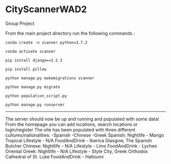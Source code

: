 # CityScannerWAD2
Group Project


From the main project directory run the following commands :

`conda create -n scanner python=3.7.2`

`conda activate scanner`

`pip install django==2.2.3`

`pip install pillow`

`python manage.py makemigrations scanner`

`python manage.py migrate`

`python population_script.py`

`python manage.py runserver`

------------------------------

The server should now be up and running and populated with some data!
From the homepage you can add locations, search locations or login/register
The site has been populated with three different cultures/nationalities:
-Spanish
-Chinese
-Greek
Spanish:
        Nightlife - Mango Tropical
        Lifestyle - N/A
        FoodAndDrink - Iberica Glasgow, The Spanish Butcher
Chinese:
        Nightlife - N/A
        Lifestyle - Lims
        FoodAndDrink - Lychee Oriental
Greek:
        Nightlife - N/A
        Lifestyle - Style City, Greek Orthodox Cathedral of St. Luke
        FoodAndDrink - Halloumi
